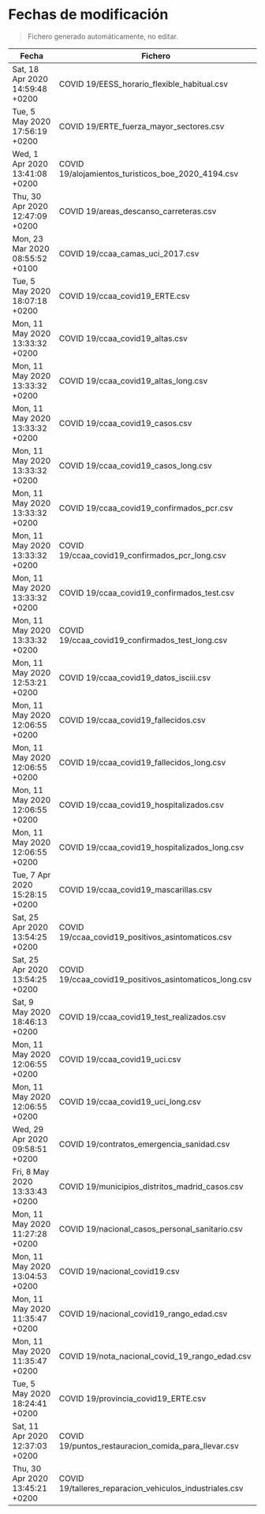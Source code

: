 # Fechas de modificación

> Fichero generado automáticamente, no editar.

| Fecha                           | Fichero                  |
|---------------------------------|--------------------------|
| Sat, 18 Apr 2020 14:59:48 +0200  | COVID 19/EESS_horario_flexible_habitual.csv |
| Tue, 5 May 2020 17:56:19 +0200  | COVID 19/ERTE_fuerza_mayor_sectores.csv |
| Wed, 1 Apr 2020 13:41:08 +0200  | COVID 19/alojamientos_turisticos_boe_2020_4194.csv |
| Thu, 30 Apr 2020 12:47:09 +0200  | COVID 19/areas_descanso_carreteras.csv |
| Mon, 23 Mar 2020 08:55:52 +0100  | COVID 19/ccaa_camas_uci_2017.csv |
| Tue, 5 May 2020 18:07:18 +0200  | COVID 19/ccaa_covid19_ERTE.csv |
| Mon, 11 May 2020 13:33:32 +0200  | COVID 19/ccaa_covid19_altas.csv |
| Mon, 11 May 2020 13:33:32 +0200  | COVID 19/ccaa_covid19_altas_long.csv |
| Mon, 11 May 2020 13:33:32 +0200  | COVID 19/ccaa_covid19_casos.csv |
| Mon, 11 May 2020 13:33:32 +0200  | COVID 19/ccaa_covid19_casos_long.csv |
| Mon, 11 May 2020 13:33:32 +0200  | COVID 19/ccaa_covid19_confirmados_pcr.csv |
| Mon, 11 May 2020 13:33:32 +0200  | COVID 19/ccaa_covid19_confirmados_pcr_long.csv |
| Mon, 11 May 2020 13:33:32 +0200  | COVID 19/ccaa_covid19_confirmados_test.csv |
| Mon, 11 May 2020 13:33:32 +0200  | COVID 19/ccaa_covid19_confirmados_test_long.csv |
| Mon, 11 May 2020 12:53:21 +0200  | COVID 19/ccaa_covid19_datos_isciii.csv |
| Mon, 11 May 2020 12:06:55 +0200  | COVID 19/ccaa_covid19_fallecidos.csv |
| Mon, 11 May 2020 12:06:55 +0200  | COVID 19/ccaa_covid19_fallecidos_long.csv |
| Mon, 11 May 2020 12:06:55 +0200  | COVID 19/ccaa_covid19_hospitalizados.csv |
| Mon, 11 May 2020 12:06:55 +0200  | COVID 19/ccaa_covid19_hospitalizados_long.csv |
| Tue, 7 Apr 2020 15:28:15 +0200  | COVID 19/ccaa_covid19_mascarillas.csv |
| Sat, 25 Apr 2020 13:54:25 +0200  | COVID 19/ccaa_covid19_positivos_asintomaticos.csv |
| Sat, 25 Apr 2020 13:54:25 +0200  | COVID 19/ccaa_covid19_positivos_asintomaticos_long.csv |
| Sat, 9 May 2020 18:46:13 +0200  | COVID 19/ccaa_covid19_test_realizados.csv |
| Mon, 11 May 2020 12:06:55 +0200  | COVID 19/ccaa_covid19_uci.csv |
| Mon, 11 May 2020 12:06:55 +0200  | COVID 19/ccaa_covid19_uci_long.csv |
| Wed, 29 Apr 2020 09:58:51 +0200  | COVID 19/contratos_emergencia_sanidad.csv |
| Fri, 8 May 2020 13:33:43 +0200  | COVID 19/municipios_distritos_madrid_casos.csv |
| Mon, 11 May 2020 11:27:28 +0200  | COVID 19/nacional_casos_personal_sanitario.csv |
| Mon, 11 May 2020 13:04:53 +0200  | COVID 19/nacional_covid19.csv |
| Mon, 11 May 2020 11:35:47 +0200  | COVID 19/nacional_covid19_rango_edad.csv |
| Mon, 11 May 2020 11:35:47 +0200  | COVID 19/nota_nacional_covid_19_rango_edad.csv |
| Tue, 5 May 2020 18:24:41 +0200  | COVID 19/provincia_covid19_ERTE.csv |
| Sat, 11 Apr 2020 12:37:03 +0200  | COVID 19/puntos_restauracion_comida_para_llevar.csv |
| Thu, 30 Apr 2020 13:45:21 +0200  | COVID 19/talleres_reparacion_vehiculos_industriales.csv |
